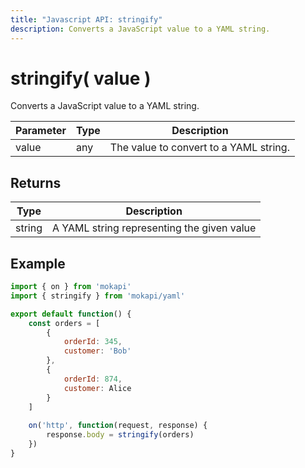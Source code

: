 ```yaml
---
title: "Javascript API: stringify"
description: Converts a JavaScript value to a YAML string.
---
```

# stringify( value )

Converts a JavaScript value to a YAML string.

| Parameter | Type | Description                            |
|-----------|------|----------------------------------------|
| value     | any  | The value to convert to a YAML string. |

## Returns

| Type   | Description                                |
|--------|--------------------------------------------|
| string | A YAML string representing the given value |

## Example

```javascript
import { on } from 'mokapi'
import { stringify } from 'mokapi/yaml'

export default function() {
    const orders = [
        {
            orderId: 345,
            customer: 'Bob'
        },
        {
            orderId: 874,
            customer: Alice
        }
    ]
    
    on('http', function(request, response) {
        response.body = stringify(orders)
    })
}
```